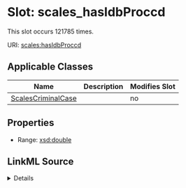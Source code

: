 

# Slot: scales_hasIdbProccd




This slot occurs 121785 times.


URI: [scales:hasIdbProccd](http://schemas.scales-okn.org/rdf/scales#hasIdbProccd)



<!-- no inheritance hierarchy -->





## Applicable Classes

| Name | Description | Modifies Slot |
| --- | --- | --- |
| [ScalesCriminalCase](../classes/ScalesCriminalCase.md) |  |  no  |







## Properties

* Range: [xsd:double](http://www.w3.org/2001/XMLSchema#double)







## LinkML Source

<details>

```yaml
name: scales_hasIdbProccd
from_schema: okns:scales-kg
rank: 1000
slot_uri: scales:hasIdbProccd
alias: scales_hasIdbProccd
domain_of:
- scales_CriminalCase
range: double

```
</details>